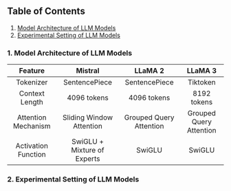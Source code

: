 ## Table of Contents
1. [Model Architecture of LLM Models](#1.-Model-Architecture-of-LLM-Models)
2. [Experimental Setting of LLM Models](#1.-Experimental-Setting-of-LLM-Models)

### 1. Model Architecture of LLM Models 

|Feature|Mistral|LLaMA 2|LLaMA 3|
|:------:|:---:|:---:|:---:|
|Tokenizer|SentencePiece|SentencePiece|Tiktoken|
|Context Length|4096 tokens|4096 tokens|8192 tokens|
|Attention Mechanism|Sliding Window Attention|Grouped Query Attention|Grouped Query Attention|
|Activation Function|SwiGLU + Mixture of Experts|SwiGLU|SwiGLU|

### 2. Experimental Setting of LLM Models
